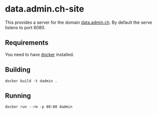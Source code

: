 # data.admin.ch-site

This provides a server for the domain [data.admin.ch](http://data.admin.ch). By default the serve listens to port 8080.

## Requirements

You need to have [docker](https://docker.com/) installed.

## Building

    docker build -t dadmin .
    
## Running

    docker run --rm -p 80:80 dadmin
    

